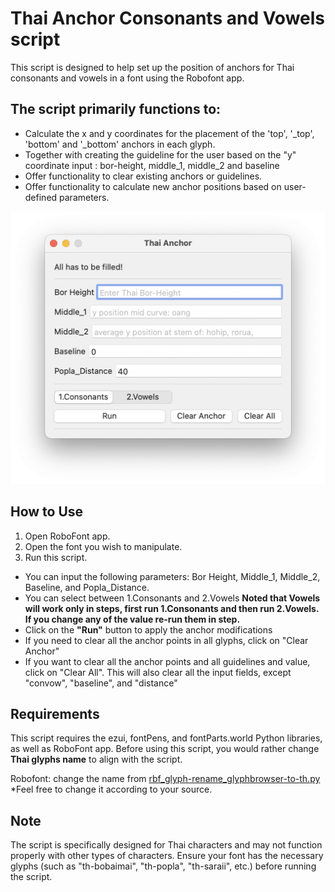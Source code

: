 # Thai Anchor Consonants and Vowels script

This script is designed to help set up the position of anchors for Thai consonants and vowels in a font using the Robofont app.

## The script primarily functions to:

- Calculate the x and y coordinates for the placement of the 'top', '_top', 'bottom' and '_bottom' anchors in each glyph.
- Together with creating the guideline for the user based on the "y" coordinate input : bor-height, middle_1, middle_2 and baseline
- Offer functionality to clear existing anchors or guidelines.
- Offer functionality to calculate new anchor positions based on user-defined parameters.

![Image of the UI](UI_Screenshot.png "UI screen shot")

## How to Use

1. Open RoboFont app.
2. Open the font you wish to manipulate.
3. Run this script. 

- You can input the following parameters: Bor Height, Middle_1, Middle_2, Baseline, and Popla_Distance.
- You can select between 1.Consonants and 2.Vowels  <!--two space to make the line break -->
**Noted that Vowels will work only in steps, first run 1.Consonants and then run 2.Vowels. If you change any of the value re-run them in step.**
- Click on the **"Run"** button to apply the anchor modifications
- If you need to clear all the anchor points in all glyphs, click on "Clear Anchor"
- If you want to clear all the anchor points and all guidelines and value, click on "Clear All". This will also clear all the input fields, except "convow", "baseline", and "distance"


## Requirements

This script requires the ezui, fontPens, and fontParts.world Python libraries, as well as RoboFont app. Before using this script, you would rather change **Thai glyphs name** to align with the script.

Robofont: change the name from [rbf_glyph-rename_glyphbrowser-to-th.py](rbf_glyph-rename_glyphbrowser-to-th.py)
\*Feel free to change it according to your source.

## Note

The script is specifically designed for Thai characters and may not function properly with other types of characters. Ensure your font has the necessary glyphs (such as "th-bobaimai", "th-popla", "th-saraii", etc.) before running the script.
